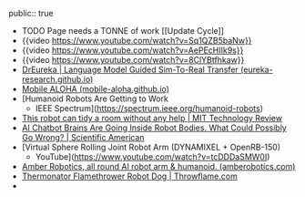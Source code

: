 public:: true

- TODO Page needs a TONNE of work [[Update Cycle]]
- {{video https://www.youtube.com/watch?v=Sq1QZB5baNw}}
- {{video https://www.youtube.com/watch?v=AePEcHIIk9s}}
- {{video https://www.youtube.com/watch?v=8ClYBtfhkaw}}
- [DrEureka | Language Model Guided Sim-To-Real Transfer (eureka-research.github.io)](https://eureka-research.github.io/dr-eureka/)
- [Mobile ALOHA (mobile-aloha.github.io)](https://mobile-aloha.github.io/)
- [Humanoid Robots Are Getting to Work
	- IEEE Spectrum](https://spectrum.ieee.org/humanoid-robots)
- [This robot can tidy a room without any help | MIT Technology Review](https://www.technologyreview.com/2024/02/01/1087445/this-robot-can-tidy-a-room-without-any-help/)
- [AI Chatbot Brains Are Going Inside Robot Bodies. What Could Possibly Go Wrong? | Scientific American](https://www.scientificamerican.com/article/scientists-are-putting-chatgpt-brains-inside-robot-bodies-what-could-possibly-go-wrong/)
- [Virtual Sphere Rolling Joint Robot Arm (DYNAMIXEL + OpenRB-150)
	- YouTube](https://www.youtube.com/watch?v=tcDDDaSMW0I)
- [Amber Robotics, all round AI robot arm & humanoid. (amberobotics.com)](https://shop.amberobotics.com/)
- [Thermonator Flamethrower Robot Dog | Throwflame.com](https://throwflame.com/products/thermonator-robodog/)
-